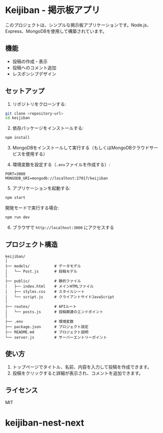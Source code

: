 # Keijiban - 掲示板アプリ

このプロジェクトは、シンプルな掲示板アプリケーションです。Node.js、Express、MongoDBを使用して構築されています。

## 機能

- 投稿の作成・表示
- 投稿へのコメント追加
- レスポンシブデザイン

## セットアップ

1. リポジトリをクローンする:

```bash
git clone <repository-url>
cd keijiban
```

2. 依存パッケージをインストールする:

```bash
npm install
```

3. MongoDBをインストールして実行する（もしくはMongoDBクラウドサービスを使用する）

4. 環境変数を設定する（`.env`ファイルを作成する）:

```
PORT=3000
MONGODB_URI=mongodb://localhost:27017/keijiban
```

5. アプリケーションを起動する:

```bash
npm start
```

開発モードで実行する場合:

```bash
npm run dev
```

6. ブラウザで `http://localhost:3000` にアクセスする

## プロジェクト構造

```
keijiban/
│
├── models/           # データモデル
│   └── Post.js       # 投稿モデル
│
├── public/           # 静的ファイル
│   ├── index.html    # メインHTMLファイル
│   ├── styles.css    # スタイルシート
│   └── script.js     # クライアントサイドJavaScript
│
├── routes/           # APIルート
│   └── posts.js      # 投稿関連のエンドポイント
│
├── .env              # 環境変数
├── package.json      # プロジェクト設定
├── README.md         # プロジェクト説明
└── server.js         # サーバーエントリーポイント
```

## 使い方

1. トップページでタイトル、名前、内容を入力して投稿を作成できます。
2. 投稿をクリックすると詳細が表示され、コメントを追加できます。

## ライセンス

MIT
# keijiban-nest-next

